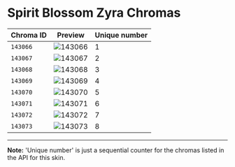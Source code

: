 # Spirit Blossom Zyra Chromas

| Chroma ID | Preview | Unique number |
|---|---|---|
| `143066` | ![143066](https://raw.communitydragon.org/latest/plugins/rcp-be-lol-game-data/global/default/v1/champion-chroma-images/143/143066.png) | 1 |
| `143067` | ![143067](https://raw.communitydragon.org/latest/plugins/rcp-be-lol-game-data/global/default/v1/champion-chroma-images/143/143067.png) | 2 |
| `143068` | ![143068](https://raw.communitydragon.org/latest/plugins/rcp-be-lol-game-data/global/default/v1/champion-chroma-images/143/143068.png) | 3 |
| `143069` | ![143069](https://raw.communitydragon.org/latest/plugins/rcp-be-lol-game-data/global/default/v1/champion-chroma-images/143/143069.png) | 4 |
| `143070` | ![143070](https://raw.communitydragon.org/latest/plugins/rcp-be-lol-game-data/global/default/v1/champion-chroma-images/143/143070.png) | 5 |
| `143071` | ![143071](https://raw.communitydragon.org/latest/plugins/rcp-be-lol-game-data/global/default/v1/champion-chroma-images/143/143071.png) | 6 |
| `143072` | ![143072](https://raw.communitydragon.org/latest/plugins/rcp-be-lol-game-data/global/default/v1/champion-chroma-images/143/143072.png) | 7 |
| `143073` | ![143073](https://raw.communitydragon.org/latest/plugins/rcp-be-lol-game-data/global/default/v1/champion-chroma-images/143/143073.png) | 8 |

---

**Note:** 'Unique number' is just a sequential counter for the chromas listed in the API for this skin.